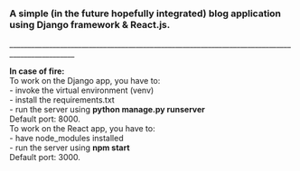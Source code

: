 <h3>A simple (in the future hopefully integrated) blog application using Django framework & React.js.</h3>
________________________________________________________________________________________________
<p><b>In case of fire:</b><br>
To work on the Django app, you have to:<br>
- invoke the virtual environment (venv)<br>
- install the requirements.txt<br>
- run the server using <b>python manage.py runserver</b><br>
Default port: 8000.<br>
To work on the React app, you have to:<br>
- have node_modules installed<br>
- run the server using <b>npm start</b><br>
Default port: 3000.
